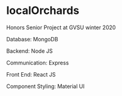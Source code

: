 # localOrchards
Honors Senior Project at GVSU winter 2020

Database: 
MongoDB

Backend:
Node JS

Communication:
Express

Front End:
React JS

Component Styling:
Material UI
